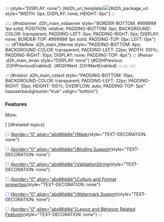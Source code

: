 ::: {style="DISPLAY: none"}
[](ms-xhelp:///?Id=d2h_url_template){#d2h_url_template}![](!package_url!){#d2h_package_url style="WIDTH: 0px; DISPLAY: none; HEIGHT: 0px"}
:::

::::: {#nsbanner .d2h_main_nsbanner style="BORDER-BOTTOM: #999999 1px solid; POSITION: relative; PADDING-BOTTOM: 0px; BACKGROUND-COLOR: transparent; PADDING-LEFT: 0px; PADDING-RIGHT: 0px; DISPLAY: none; BORDER-TOP: #999999 1px solid; PADDING-TOP: 0px; LEFT: 0px"}
:::: {#TitleRow .d2h_main_titlerow style="PADDING-BOTTOM: 4px; BACKGROUND-COLOR: transparent; PADDING-LEFT: 22px; WIDTH: 100%; PADDING-RIGHT: 10px; DISPLAY: none; PADDING-TOP: 4px"}
::: {#ienav .d2h_main_ienav style="DISPLAY: none"}
[](ms-xhelp:///?Id=58ade297-6c72-40d1-a14a-35d96aafbf3a){#D2HPrevious .D2HPreviousEnabled}  [](ms-xhelp:///?Id=a4fdabfc-abdb-45e9-adaf-b79a402f24b1){#D2HNext .D2HNextEnabled}
:::
::::
:::::

::: {#nstext .d2h_main_nstext style="PADDING-BOTTOM: 10px; BACKGROUND-COLOR: transparent; PADDING-LEFT: 22px; PADDING-RIGHT: 10px; HEIGHT: 100%; OVERFLOW: auto; PADDING-TOP: 5px" hasuserbackground="true" valign="bottom"}
### Features

More:

[ ]{#related-topics}

[![](../button.gif){border="0" align="absMiddle"}Mask](ms-xhelp:///?Id=bccb4812-2410-4327-9733-5d55a4e861c4){style="TEXT-DECORATION: none"}

[![](../button.gif){border="0" align="absMiddle"}Binding Support](ms-xhelp:///?Id=6f352a1e-96e9-46c9-b623-0cde1f524d3c){style="TEXT-DECORATION: none"}

[![](../button.gif){border="0" align="absMiddle"}ValidationString](ms-xhelp:///?Id=e2b5ea06-da5b-488f-93a5-ed7e097d55cc){style="TEXT-DECORATION: none"}

[![](../button.gif){border="0" align="absMiddle"}Culture and Format properties](ms-xhelp:///?Id=3a7152a1-4a1b-4dc0-ab80-a62fa7424f8d){style="TEXT-DECORATION: none"}

[![](../button.gif){border="0" align="absMiddle"}Watermark Support](ms-xhelp:///?Id=cfc2ec8b-89e8-42a3-8fca-b47dc958a3e2){style="TEXT-DECORATION: none"}

[![](../button.gif){border="0" align="absMiddle"}Layout and Behavior Related Features](ms-xhelp:///?Id=372d34f2-f273-4961-928c-233786746d8c){style="TEXT-DECORATION: none"}
:::
